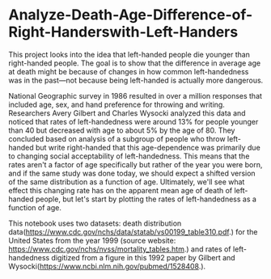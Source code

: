 # Analyze-Death-Age-Difference-of-Right-Handerswith-Left-Handers
This project looks into the idea that left-handed people die younger than right-handed people. The goal is to show that the difference in average age at death might be because of changes in how common left-handedness was in the past—not because being left-handed is actually more dangerous.

National Geographic survey in 1986 resulted in over a million responses that included age, sex, and hand preference for throwing and writing. Researchers Avery Gilbert and Charles Wysocki analyzed this data and noticed that rates of left-handedness were around 13% for people younger than 40 but decreased with age to about 5% by the age of 80. They concluded based on analysis of a subgroup of people who throw left-handed but write right-handed that this age-dependence was primarily due to changing social acceptability of left-handedness. This means that the rates aren't a factor of age specifically but rather of the year you were born, and if the same study was done today, we should expect a shifted version of the same distribution as a function of age. Ultimately, we'll see what effect this changing rate has on the apparent mean age of death of left-handed people, but let's start by plotting the rates of left-handedness as a function of age.

This notebook uses two datasets: death distribution data(https://www.cdc.gov/nchs/data/statab/vs00199_table310.pdf.) for the United States from the year 1999 (source website: https://www.cdc.gov/nchs/nvss/mortality_tables.htm.) and rates of left-handedness digitized from a figure in this 1992 paper by Gilbert and Wysocki(https://www.ncbi.nlm.nih.gov/pubmed/1528408.).
